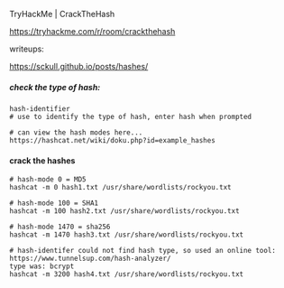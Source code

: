 TryHackMe | CrackTheHash

https://tryhackme.com/r/room/crackthehash


writeups:

https://sckull.github.io/posts/hashes/




##### check the type of hash: 

```
hash-identifier
# use to identify the type of hash, enter hash when prompted

# can view the hash modes here...
https://hashcat.net/wiki/doku.php?id=example_hashes

```



#### crack the hashes

```
# hash-mode 0 = MD5
hashcat -m 0 hash1.txt /usr/share/wordlists/rockyou.txt 

# hash-mode 100 = SHA1
hashcat -m 100 hash2.txt /usr/share/wordlists/rockyou.txt 

# hash-mode 1470 = sha256
hashcat -m 1470 hash3.txt /usr/share/wordlists/rockyou.txt 

# hash-identifer could not find hash type, so used an online tool: 
https://www.tunnelsup.com/hash-analyzer/
type was: bcrypt
hashcat -m 3200 hash4.txt /usr/share/wordlists/rockyou.txt 



```



